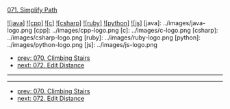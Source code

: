 [071. Simplify Path](https://leetcode.com/problems/simplify-path/)

[![java]](../java/071-simplify-path.md)
[![cpp]](../cpp/071-simplify-path.md)
[![c]](../c/071-simplify-path.md)
[![csharp]](../csharp/071-simplify-path.md)
[![ruby]](../ruby/071-simplify-path.md)
[![python]](../python/071-simplify-path.md)
[![js]](../js/071-simplify-path.md)
[java]: ../images/java-logo.png
[cpp]: ../images/cpp-logo.png
[c]: ../images/c-logo.png
[csharp]: ../images/csharp-logo.png
[ruby]: ../images/ruby-logo.png
[python]: ../images/python-logo.png
[js]: ../images/js-logo.png

- [prev: 070. Climbing Stairs](070-climbing-stairs.md)
- [next: 072. Edit Distance](072-edit-distance.md)

---



---

- [prev: 070. Climbing Stairs](070-climbing-stairs.md)
- [next: 072. Edit Distance](072-edit-distance.md)
